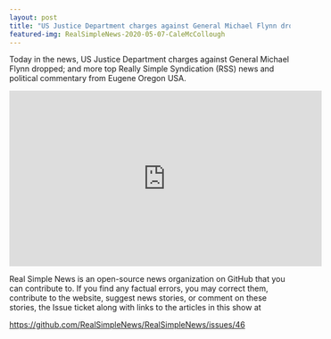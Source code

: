 ```yaml
---
layout: post
title: "US Justice Department charges against General Michael Flynn dropped."
featured-img: RealSimpleNews-2020-05-07-CaleMcCollough
---
```


Today in the news, US Justice Department charges against General Michael Flynn dropped; and more top Really Simple Syndication (RSS) news and political commentary from Eugene Oregon USA.

<iframe width="560" height="315" src="https://www.youtube.com/embed/bHI_rKlcd_8" frameborder="0" allow="accelerometer; autoplay; encrypted-media; gyroscope; picture-in-picture" allowfullscreen></iframe>

Real Simple News is an open-source news organization on GitHub that you can contribute to. If you find any factual errors, you may correct them, contribute to the website, suggest news stories, or comment on these stories, the Issue ticket along with links to the articles in this show at 

<https://github.com/RealSimpleNews/RealSimpleNews/issues/46>
